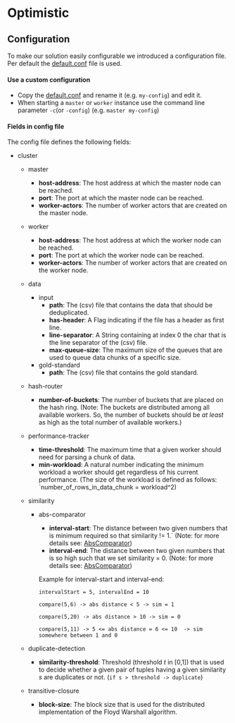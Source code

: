# Optimistic

## Configuration

To make our solution easily configurable we introduced a configuration file.
Per default the [default.conf](src/main/resources/default.conf) file is used.

#### Use a custom configuration
* Copy the [default.conf](src/main/resources/default.conf) and rename it (e.g. `my-config`) and edit it.
* When starting a `master` or `worker` instance use the command line parameter `-c`(or `-config`) (e.g. `master my-config`)

#### Fields in config file

The config file defines the following fields: 

- cluster
    - master
        - **host-address**: The host address at which the master node can be reached.
		- **port**: The port at which the master node can be reached.
		- **worker-actors**: The number of worker actors that are created on the master node.
    - worker 
        - **host-address**: The host address at which the worker node can be reached.
        - **port**: The port at which the worker node can be reached.
        - **worker-actors**: The number of worker actors that are created on the worker node.
	- data
		- input
			- **path**: The (csv) file that contains the data that should be deduplicated.
			- **has-header**: A Flag indicating if the file has a header as first line. 
			- **line-separator**: A String containing at index 0 the char that is the line separator of the (csv) file.
			- **max-queue-size**: The maximum size of the queues that are used to queue data chunks of a specific size. 
		- gold-standard
			- **path**: The (csv) file that contains the gold standard.
	- hash-router
		- **number-of-buckets**: The number of buckets that are placed on the hash ring. (Note: The buckets are distributed among all available workers. So, the number of buckets should be _at least_ as high as the total number of available workers.)
	- performance-tracker
		- **time-threshold**: The maximum time that a given worker should need for parsing a chunk of data.
		- **min-workload**: A natural number indicating the minimum workload a worker should get regardless of his current performance. (The size of the workload is defined as follows: `number_of_rows_in_data_chunk = workload^2) 
	- similarity 
		- abs-comparator
			- **interval-start**: The distance between two given numbers that is minimum required so that similarity != 1.` (Note: for more details see: [AbsComparator](../shared/entity-resolution/src/main/java/de/hpi/rdse/der/similarity/numeric/AbsComparator.java)) 
			- **interval-end**: The distance between two given numbers that is so high such that we set similarity = 0.  (Note: for more details see: [AbsComparator](../shared/entity-resolution/src/main/java/de/hpi/rdse/der/similarity/numeric/AbsComparator.java))
			
			Example for interval-start and interval-end: 
			
			```intervalStart = 5, intervalEnd = 10```
			
			```compare(5,6) -> abs distance < 5 -> sim = 1```
			
			```compare(5,20) -> abs distance > 10 -> sim = 0```
			
			```compare(5,11) -> 5 <= abs distance = 6 <= 10  -> sim somewhere between 1 and 0```
                 
	- duplicate-detection
		- **similarity-threshold**: Threshold (threshold _t_ in [0,1]) that is used to decide whether a given pair of tuples having a given similarity _s_ are duplicates or not. (`if s > threshold -> duplicate`)
	- transitive-closure
		- **block-size**: The block size that is used for the distributed implementation of the Floyd Warshall algorithm.

